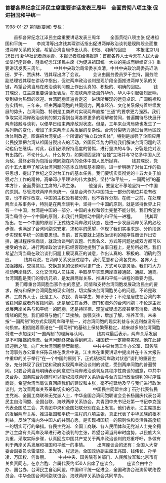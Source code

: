 ### 首都各界纪念江泽民主席重要讲话发表三周年　全面贯彻八项主张  促进祖国和平统一

1998-01-27
第1版(要闻)
专栏：

　　首都各界纪念江泽民主席重要讲话发表三周年
　　全面贯彻八项主张  促进祖国和平统一
　　李岚清等出席钱其琛讲话指出促进两岸政治谈判是现阶段全面推进两岸关系的关键，希望台湾当局作出认真、积极、明确的回应
　　本报北京1月26日讯  新华社记者范丽青、本报记者陈维伟报道：首都各界人士今天在人民大会堂举行座谈会，隆重纪念江泽民主席《为促进祖国统一大业的完成而继续奋斗》重要讲话发表三周年。
　　中共中央政治局常委李岚清，中共中央政治局委员迟浩田、罗干、贾庆林、钱其琛出席了会议。
　　会议由国务委员罗干主持，国务院副总理钱其琛在讲话中指出，促进两岸政治谈判是现阶段全面推进两岸关系的关键，希望台湾当局在政治谈判问题上作出认真的、积极的、明确的回应。
　　钱其琛说，江主席重要讲话发表后，在海峡两岸及海外华侨、华人中引起强烈反响，受到极为热烈的欢迎。台湾同胞普遍肯定这一讲话所展现的远见卓识、广阔胸襟和务实精神。三年来，经由两岸同胞的共同努力，两岸经济、文化关系保持着继续发展的势头，台湾同胞、特别是工商界对实现两岸直接“三通”的要求更为强烈。我们争取实现两岸政治谈判的努力得到台湾各界更多的理解和赞同，普遍期待尽快展开两岸接触与谈判，以便早日结束两岸敌对状态。但是，三年来台湾局势也发生了一系列新的变化，增加了未来两岸关系发展的复杂性。台湾分裂势力通过台湾地区政治体制改造，图谋把台湾变成一个所谓的“独立政治实体”，特别是加强了企图应用公民投票把台湾从祖国分裂出去的活动。外国反华势力阻挠我们解决台湾问题的活动也仍在继续。对此，我们必须保持高度的警惕，进行坚决的斗争。分裂是绝对没有出路的。不论什么人、什么势力，如果顽固坚持“台独”立场并与12亿多中国人民为敌，最终必将为包括台湾同胞在内的全体中国人民所抛弃。
　　钱其琛说，党的十五大重申了解决台湾问题的基本立场和基本原则，进一步明确了对台工作的指导思想，提出了世纪之交对台工作的基本任务。我们要切实贯彻党的十五大关于加强对台工作的精神，高举邓小平理论的伟大旗帜，坚持“和平统一，一国两制”的基本方针，全面贯彻江主席的八项主张。
　　他强调，要坚定不移地坚持一个中国的原则。尽管海峡两岸尚未统一，但是台湾作为中国领土一部分的地位并没有改变，也不容许改变。中国的主权没有被分割，也不容许分割。在统一之前，在处理两岸关系事务中，特别是在两岸谈判中，坚持一个中国的原则，就是坚持世界上只有一个中国，台湾是中国的一部分，中国的主权和领土完整不能分割。我们希望台湾当局信守一个中国的原则，和我们共同推动中国的和平统一进程。
　　钱其琛指出，在一个中国的原则下正式结束两岸敌对状态，是进一步发展两岸关系的必经步骤，也满足了台湾同胞求安定、求和平的愿望，体现了我们实事求是、分阶段逐步实现和平统一的重要思想。当前，首先要就上述政治谈判的程序性商谈作出安排，通过程序性商谈，就政治谈判的议题、代表名义、方式等问题达成双方都可以接受的协议。进行两岸政治谈判已经客观地提到了议事日程上，是势所必然。我们希望台湾当局在政治谈判问题上展现真正的诚意，作出认真的、积极的、明确的回应。
　　钱其琛说，在两岸关系发展过程中，我们愿意和台湾各党派、各界人士加强接触，交换意见。交换意见的议题可以更广泛，方式可以更灵活。我们将大力推动两岸经济、文化交流和人员往来，争取尽早实现两岸直接通邮、通航、通商。台湾同胞是我们的骨肉兄弟，是发展两岸关系、推进和平统一进程的重要力量。
　　  我们尊重台湾同胞当家作主的愿望，同情和支持台湾同胞发展政治民主的要求，保持和保护台湾同胞的现实利益，切实解决台湾同胞关心的问题。不论是政界、工商界人士，还是工人、农民、青年学生、知识分子；不论是居住在台湾的本省籍同胞或者外省籍同胞，还是居住在香港、澳门和海外的台湾同胞；不论是主张发展两岸关系与和平统一的同胞，还是持徘徊、观望或疑虑态度甚至有消极、抵触情绪的同胞，我们都将与他们广泛接触，加强交往，增加了解，培养互信。未来按“一国两制”的方式实现两岸和平统一，对台湾同胞的现实利益与长远利益没有任何损害。相信随着香港在“一国两制”的基础上保持繁荣稳定，越来越多的台湾同胞将进一步加深对“一国两制”的理解与认同。
　　钱其琛最后表示，两岸关系发展是不可阻挡的潮流。台湾问题终究会得到解决，祖国统一一定能够实现。他在此辞旧迎新之际，向广大台湾同胞恭贺新禧。
　　中共中央台湾工作办公室、国务院台湾事务办公室主任陈云林在发言中说，江主席在重要讲话中提出并在十五大报告中重申的关于举行“在一个中国的原则下，正式结束两岸敌对状态”谈判的重要主张，充分体现了我们党和政府实现两岸政治谈判的诚意，受到两岸同胞的普遍赞同。只要台湾当局明确表示同意进行两岸政治谈判及其程序性商谈的诚意，中共中央台办、国务院台办随时可以授权海峡两岸关系协会与台方进行政治谈判的程序性商谈。希望台湾当局认真回应我们的建议和主张，毫不拖延地及早与我们进行政治谈判，为改善两岸关系采取切实的行动。
　　中国民主同盟主席丁石孙代表各民主党派、全国工商联和无党派人士，中华全国台湾同胞联谊会会长杨国庆代表台湾民主自治同盟、全国台联、海峡两岸关系协会，共青团中央书记处第一书记李克强代表全国总工会、共青团中央和全国妇联分别在会上发言。他们表示，江主席提出的发展两岸关系、推进祖国和平统一进程的八项主张，真正代表了中华民族的根本利益，反映了海内外中国人的共同心愿，是实现祖国统一的原则性和灵活性高度统一的切实可行的举措。各民主党派、全国工商联、各人民团体和无党派人士完全拥护江主席有关两岸及早进行政治谈判的主张，希望台湾当局审时度势，以民族大义为重，采取实际步骤，认真回应中国共产党关于两岸政治谈判的郑重呼吁，多做有利于两岸关系发展和祖国和平统一的事情。
　　出席座谈会的还有：全国人大常委会副委员长雷洁琼、王光英、程思远，全国政协副主席王兆国、钱伟长、孙孚凌、万国权、何鲁丽。
　　中共中央、国务院有关部门、人民解放军和北京市有关负责同志，在京台胞、台属代表约450人出席了座谈会。
　　座谈会由中台办、国台办，台湾民主自治同盟，中国和平统一促进会，全国政协台港澳侨联络委员会，中华全国台湾同胞联谊会，海峡两岸关系协会共同举办。

